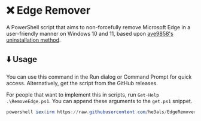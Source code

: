 # ❌ Edge Remover
A PowerShell script that aims to non-forcefully remove Microsoft Edge in a user-friendly manner on Windows 10 and 11, based upon [ave9858's uninstallation method](https://gist.github.com/ave9858/c3451d9f452389ac7607c99d45edecc6).

## ⬇️ Usage
You can use this command in the Run dialog or Command Prompt for quick access. Alternatively, get the script from the GitHub releases.

For people that want to implement this in scripts, run `Get-Help .\RemoveEdge.ps1`. You can append these arguments to the `get.ps1` snippet.

```powershell
powershell iex(irm https://raw.githubusercontent.com/he3als/EdgeRemover/main/get.ps1)
```